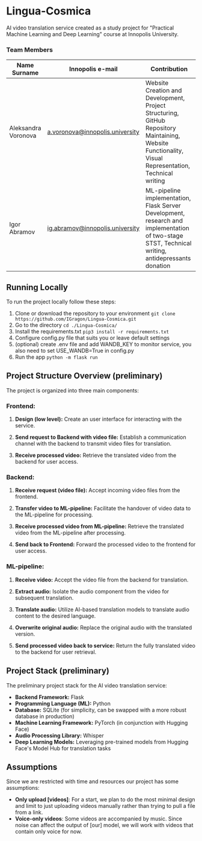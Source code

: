 # Lingua-Cosmica
AI video translation service created as a study project for "Practical Machine Learning and Deep Learning" course at Innopolis University.

### Team Members
| Name Surname       | Innopolis e-mail | Contribution                                          |
|---------------------|------------------|--------------------------------|
| Aleksandra Voronova | a.voronova@innopolis.university | Website Creation and Development, Project Structuring, GitHub Repository Maintaining, Website Functionality, Visual Representation, Technical writing  |
| Igor Abramov        | ig.abramov@innopolis.university | ML-pipeline implementation, Flask Server Development, research and implementation of two-stage STST, Technical writing, antidepressants donation |

## Running Locally
To run the project locally follow these steps:

1. Clone or download the repository to your environment
``git clone https://github.com/IGragon/Lingua-Cosmica.git``
3. Go to the directory
``cd ./Lingua-Cosmica/``
4. Install the requirements.txt
``pip3 install -r requirements.txt``
5. Configure config.py file that suits you or leave default settings
6. (optional) create .env file and add WANDB_KEY to monitor service, you also need to set USE_WANDB=True in config.py
7. Run the app
``python -m flask run``

## Project Structure Overview (preliminary)

The project is organized into three main components:

### Frontend:
1. **Design (low level):** Create an user interface for interacting with the service.

2. **Send request to Backend with video file:** Establish a communication channel with the backend to transmit video files for translation.

3. **Receive processed video:** Retrieve the translated video from the backend for user access.

### Backend:
1. **Receive request (video file):** Accept incoming video files from the frontend.

2. **Transfer video to ML-pipeline:** Facilitate the handover of video data to the ML-pipeline for processing.

3. **Receive processed video from ML-pipeline:** Retrieve the translated video from the ML-pipeline after processing.

4. **Send back to Frontend:** Forward the processed video to the frontend for user access.

### ML-pipeline:
1. **Receive video:** Accept the video file from the backend for translation.

2. **Extract audio:** Isolate the audio component from the video for subsequent translation.

3. **Translate audio:** Utilize AI-based translation models to translate audio content to the desired language.

4. **Overwrite original audio:** Replace the original audio with the translated version.

5. **Send processed video back to service:** Return the fully translated video to the backend for user retrieval.

## Project Stack (preliminary)

The preliminary project stack for the AI video translation service:

- **Backend Framework:** Flask
- **Programming Language (ML):** Python
- **Database:** SQLite (for simplicity, can be swapped with a more robust database in production)
- **Machine Learning Framework:** PyTorch (in conjunction with Hugging Face)
- **Audio Processing Library:** Whisper
- **Deep Learning Models:** Leveraging pre-trained models from Hugging Face's Model Hub for translation tasks

## Assumptions

Since we are restricted with time and resources our project has some assumptions:

- **Only upload [videos]**: For a start, we plan to do the most minimal design and limit to just uploading videos manually rather than trying to pull a file from a link.
- **Voice-only videos**: Some videos are accompanied by music. Since noise can affect the output of [our] model, we will work with videos that contain only voice for now.
